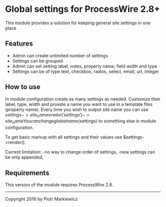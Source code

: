 # Global settings for ProcessWire 2.8+

This module provides a solution for keeping general site settings in one place

## Features

- Admin can create unlimited number of settings
- Settings can be grouped
- Admin can set setting label, notes, property name, field width and type
- Settings can be of type text, checkbox, radios, select, email, url, integer

## How to use

In module configuration create as many settings as needed. Customize their label, type, width 
and provide a name you want to use in a template files (property name).
Every time you wish to output site name you can use $settings->site_name or wire('settings')->site_name
You can change global name ($settings) to something else in module configuration.

To get basic markup with all settings and their values use $settings->render().

Current limitation: 
-no way to change order of settings,
-new settings can be only appended,

## Requirements

This version of the module requires ProcessWire 2.8.  

---

Copyright 2016 by Piotr Markiewicz 
